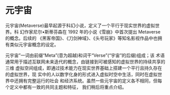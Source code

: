 # 元宇宙

元宇宙(Metaverse)最早起源于科幻小说，定义了一个平行于现实世界的虚拟世界。科 幻作家尼尔•斯蒂芬森在 1992 年的小说《雪崩》中首次提出 Metaverse 的概念。后续的 《黑客帝国》、《刀剑神域》、《头号玩家》等知名影视作品中也拥有类似元宇宙概念的设定。&#x20;

元宇宙”一词由前缀“Meta”(意为超越)和词干“Verse”(“宇宙”的后缀)组成；该 术语通常用于描述互联网未来迭代的概念，由链接到可被感知的虚拟世界的持续共享的三维 虚拟空间组成，即通过技术能力在现实世界基础上搭建一个平行且持久存在的虚拟世界，现 实中的人以数字化身的形式进入虚拟时空中生活，同时在虚拟世界中还拥有完整运行的社会 和经济系统。虽然一些元宇宙的定义各不相同，但每个定义中都有一致的共同主题和特征， 我们稍后将重点介绍。

